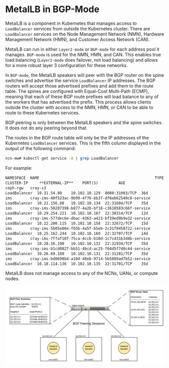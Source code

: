 # MetalLB in BGP-Mode

MetalLB is a component in Kubernetes that manages access to `LoadBalancer` services from outside the Kubernetes cluster. There are `LoadBalancer` services on the Node Management Network \(NMN\),
Hardware Management Network \(HMN\), and Customer Access Network \(CAN\).

MetalLB can run in either `Layer2-mode` or `BGP-mode` for each address pool it manages. `BGP-mode` is used for the NMN, HMN, and CAN. This enables true load balancing \(`Layer2-mode` does failover, not
load balancing\) and allows for a more robust layer 3 configuration for these networks.

In `BGP-mode`, the MetalLB speakers will peer with the BGP router on the spine switches and advertise the service `LoadBalancer` IP addresses. The BGP routers will accept those advertised prefixes and
add them to the route table. The spines are configured with Equal-Cost Multi-Path \(ECMP\), meaning that each of these BGP route prefixes will load balance to any of the workers that has advertised
the prefix. This process allows clients outside the cluster with access to the NMN, HMN, or CAN to be able to route to these Kubernetes services.

BGP peering is only between the MetalLB speakers and the spine switches. It does not do any peering beyond that.

The routes in the BGP route table will only be the IP addresses of the Kubernetes `LoadBalancer` services. This is the fifth column displayed in the output of the following command:

```bash
ncn-mw# kubectl get service -A | grep LoadBalancer
```

For example:

```text
NAMESPACE  NAME                                                   TYPE          CLUSTER-IP     **EXTERNAL-IP**    PORT(S)         AGE
ceph-rgw   cray-s3                                                LoadBalancer  10.31.54.80    10.102.10.129  8080:31003/TCP  36d
ims        cray-ims-40f523ac-9b99-4f76-bb37-df6eb62540c8-service  LoadBalancer  10.21.156.88   10.102.10.134  22:31604/TCP    35d
ims        cray-ims-50287398-b877-4a2b-bf18-c3618583c66f-service  LoadBalancer  10.29.254.221  10.102.10.167  22:30314/TCP    12d
ims        cray-ims-577dec6e-dbac-4363-a423-bf39ed9b9e32-service  LoadBalancer  10.22.200.115  10.102.10.158  22:32672/TCP    15d
ims        cray-ims-5b05e86e-f65b-4a5f-b5eb-2c31f0458722-service  LoadBalancer  10.25.162.244  10.102.10.160  22:32707/TCP    14d
ims        cray-ims-7ffaf10f-75ca-4ccb-b10d-1c7cd31b3d4b-service  LoadBalancer  10.20.16.190   10.102.10.132  22:31934/TCP    35d
ims        cray-ims-b1cd0827-bb51-4bcd-ac25-f64d5f7d0c44-service  LoadBalancer  10.26.69.180   10.102.10.131  22:31281/TCP    35d
ims        cray-ims-bd0698b4-a104-48eb-9714-5b5889ad7b52-service  LoadBalancer  10.18.114.136  10.102.10.135  22:31701/TCP    35d
```

MetalLB does not manage access to any of the NCNs, UANs, or compute nodes.

![BGP Peering](../../../img/operations/BGP_Peering.PNG "BGP Peering")
